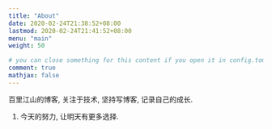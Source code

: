 ```yaml
---
title: "About"
date: 2020-02-24T21:38:52+08:00
lastmod: 2020-02-24T21:41:52+08:00
menu: "main"
weight: 50

# you can close something for this content if you open it in config.toml.
comment: true
mathjax: false
---
```


百里江山的博客, 关注于技术, 坚持写博客, 记录自己的成长.

1. 今天的努力, 让明天有更多选择.


